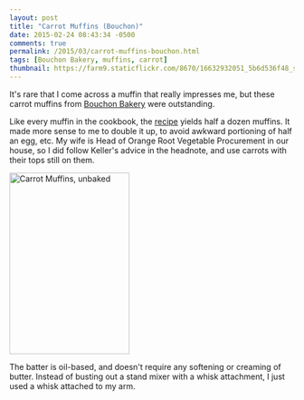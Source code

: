 ```yaml
---
layout: post
title: "Carrot Muffins (Bouchon)"
date: 2015-02-24 08:43:34 -0500
comments: true
permalink: /2015/03/carrot-muffins-bouchon.html
tags: [Bouchon Bakery, muffins, carrot]
thumbnail: https://farm9.staticflickr.com/8670/16632932051_5b6d536f48_s.jpg
---
```


It's rare that I come across a muffin that really impresses me, but
these carrot muffins from [Bouchon Bakery](/tag/Bouchon%20Bakery/)
were outstanding.

Like every muffin in the cookbook, the
[recipe](http://www.npr.org/blogs/thesalt/2013/03/29/175599684/homemade-peeps-and-more-easter-treats-a-la-thomas-keller#muffins)
yields half a dozen muffins. It made more sense to me to double it up,
to avoid awkward portioning of half an egg, etc. My wife is Head of
Orange Root Vegetable Procurement in our house, so I did follow Keller's
advice in the headnote, and use carrots with their tops still on them.

<a href="https://www.flickr.com/photos/gnuf/16011429544" title="Carrot
Muffins, unbaked by Eric Fung, on Flickr"><img
src="https://farm9.staticflickr.com/8577/16011429544_8467f848e9_n.jpg"
width="212" height="320" alt="Carrot Muffins, unbaked"></a>

The batter is oil-based, and doesn't require any softening or
creaming of butter. Instead of busting out a stand mixer with a whisk
attachment, I just used a whisk attached to my arm.
